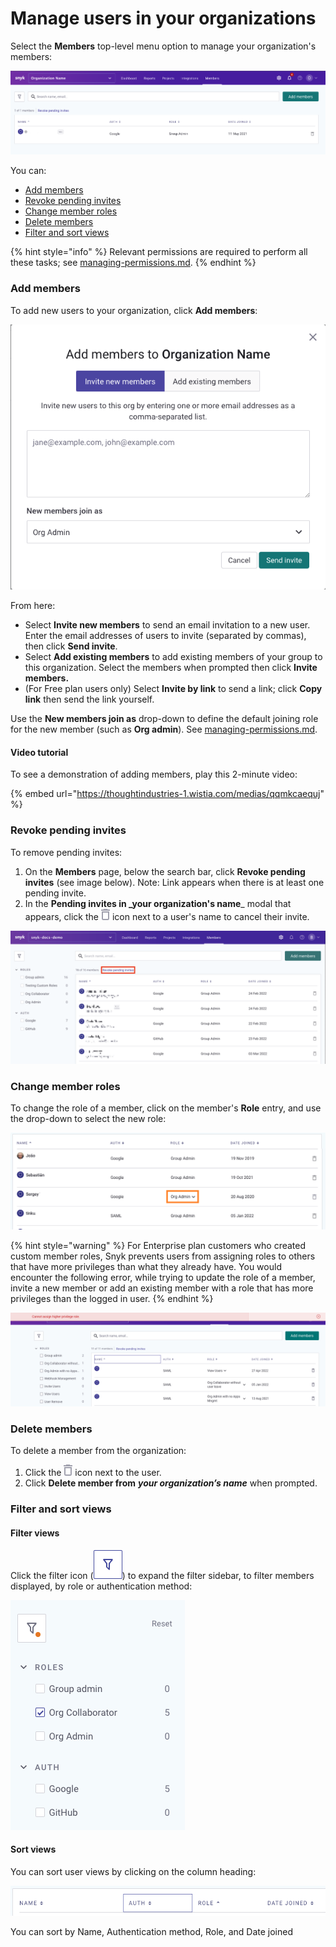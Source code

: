 # Manage users in your organizations

Select the **Members** top-level menu option to manage your organization's members:

![](<../../../.gitbook/assets/Screen Shot 2022-02-24 at 1.05.40 PM.png>)

You can:

* [Add members](manage-users-in-your-organizations.md#add-members)
* [Revoke pending invites](manage-users-in-your-organizations.md#revoke-pending-invites)
* [Change member roles](manage-users-in-your-organizations.md#change-member-roles)
* [Delete members](manage-users-in-your-organizations.md#delete-members)
* [Filter and sort views](manage-users-in-your-organizations.md#filter-and-search-views)

{% hint style="info" %}
Relevant permissions are required to perform all these tasks; see [managing-permissions.md](managing-permissions.md "mention").
{% endhint %}

### Add members

To add new users to your organization, click **Add members**:

![](<../../../.gitbook/assets/Screen Shot 2022-02-24 at 12.51.45 PM.png>)

From here:

* Select **Invite new members** to send an email invitation to a new user. Enter the email addresses of users to invite (separated by commas), then click **Send invite**.
* Select **Add existing members** to add existing members of your group to this organization. Select the members when prompted then click **Invite members.**
* (For Free plan users only) Select **Invite by link** to send a link; click **Copy link** then send the link yourself.

Use the **New members join as** drop-down to define the default joining role for the new member (such as **Org admin**). See [managing-permissions.md](managing-permissions.md "mention").

#### Video tutorial

To see a demonstration of adding members, play this 2-minute video:

{% embed url="https://thoughtindustries-1.wistia.com/medias/qqmkcaequj" %}

### Revoke pending invites

To remove pending invites:

1. On the **Members** page, below the search bar, click **Revoke pending invites** (see image below). Note: Link appears when there is at least one pending invite.
2. In the **Pending invites in \_your organization's name**\_ modal that appears, click the ![](<../../../.gitbook/assets/Screenshot 2022-03-11 at 08.05.56.png>) icon next to a user's name to cancel their invite.

![Revoke pending invites](../../../.gitbook/assets/revoke-pending-invites-example.png)

### Change member roles

To change the role of a member, click on the member's **Role** entry, and use the drop-down to select the new role:

![](<../../../.gitbook/assets/Member roles.png>)

{% hint style="warning" %}
For Enterprise plan customers who created custom member roles, Snyk prevents users from assigning roles to others that have more privileges than what they already have. You would encounter the following error, while trying to update the role of a member, invite a new member or add an existing member with a role that has more privileges than the logged in user.
{% endhint %}

![](<../../../.gitbook/assets/Screenshot 2022-08-01 at 15.51.05.png>)

### Delete members

To delete a member from the organization:

1. Click the ![](<../../../.gitbook/assets/Screenshot 2022-03-11 at 08.05.56.png>) icon next to the user.
2. Click **Delete member from** _**your organization’s name**_ when prompted.

### Filter and sort views

#### Filter views

Click the filter icon (![](<../../../.gitbook/assets/Screenshot 2022-03-11 at 08.47.59.png>)) to expand the filter sidebar, to filter members displayed, by role or authentication method:

![](<../../../.gitbook/assets/Screenshot 2022-03-11 at 08.51.43.png>)

#### Sort views

You can sort user views by clicking on the column heading:

![](<../../../.gitbook/assets/Screenshot 2022-03-11 at 09.01.07.png>)

You can sort by Name, Authentication method, Role, and Date joined
